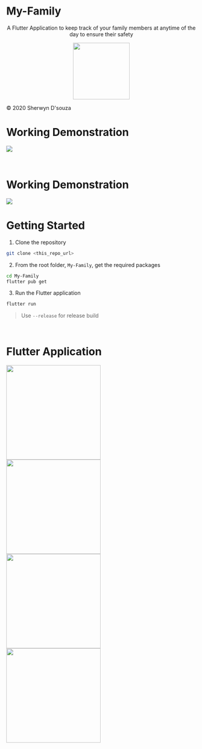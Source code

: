 # My-Family

<div style="text-align:center;">
  
A Flutter Application to keep track of your family members at anytime of the day to ensure their safety

<img src="images/family.png" width="150px" height="150px"/><br>

</div>
© 2020 Sherwyn D'souza

<br>

# Working Demonstration

![](images/working.gif)

<br>

# Working Demonstration

![](images/working.gif)

# Getting Started

1. Clone the repository

```bash
git clone <this_repo_url>
```
2. From the root folder, `My-Family`, get the required packages

```bash
cd My-Family
flutter pub get
```
3. Run the Flutter application

```bash
flutter run
```

> Use `--release` for release build


<br>

# Flutter Application

<img align="left" src="images/splash_screen.jpg" width="250"/>

<img align="left" src="images/tracking.jpg" width="250"/>

<img align="left" src="images/my_update.jpg" width="250"/>

<img align="left" src="images/update_other.jpg" width="250"/>

